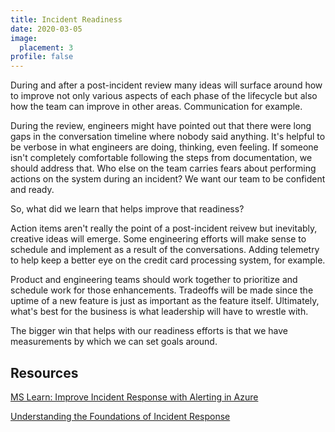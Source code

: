 ```yaml
---
title: Incident Readiness
date: 2020-03-05
image:
  placement: 3
profile: false
---
```


During and after a post-incident review many ideas will surface around how to improve not only various aspects of each phase of the lifecycle but also how the team can improve in other areas. Communication for example. 

During the review, engineers might have pointed out that there were long gaps in the conversation timeline where nobody said anything. It's helpful to be verbose in what engineers are doing, thinking, even feeling. If someone isn't completely comfortable following the steps from documentation, we should address that. Who else on the team carries fears about performing actions on the system during an incident? We want our team to be confident and ready.

So, what did we learn that helps improve that readiness? 

Action items aren't really the point of a post-incident reivew but inevitably, creative ideas will emerge. Some engineering efforts will make sense to schedule and implement as a result of the conversations. Adding telemetry to help keep a better eye on the credit card processing system, for example.

Product and engineering teams should work together to prioritize and schedule work for those enhancements. Tradeoffs will be made since the uptime of a new feature is just as important as the feature itself. Ultimately, what's best for the business is what leadership will have to wrestle with.

The bigger win that helps with our readiness efforts is that we have measurements by which we can set goals around.

## Resources

[MS Learn: Improve Incident Response with Alerting in Azure](https://docs.microsoft.com/en-us/learn/modules/incident-response-with-alerting-on-azure/)

[Understanding the Foundations of Incident Response](/post/understanding-the-foundations-of-incident-response/)
